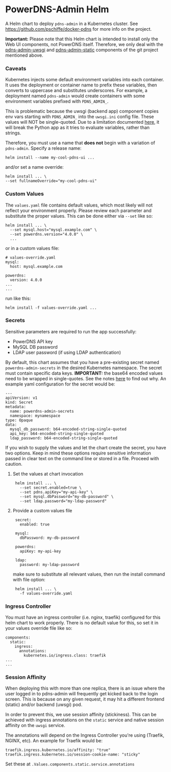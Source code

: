 # PowerDNS-Admin Helm

A Helm chart to deploy `pdns-admin` in a Kubernetes cluster.  See https://github.com/pschiffe/docker-pdns for more info on the project.

**Important:** Please note that this Helm chart is intended to install only the Web UI components, not PowerDNS itself.  Therefore, we only deal with the [pdns-admin-uwsgi](https://github.com/pschiffe/docker-pdns#pdns-admin-uwsgi) and [pdns-admin-static](https://github.com/pschiffe/docker-pdns#pdns-admin-static) components of the git project mentioned above.


### Caveats

Kubernetes injects some default environment variables into each container.  It uses the deployment or container name to prefix these variables, then converts to uppercase and substitutes underscores.  For example, a deployment named `pdns-admin` would create containers with some environment variables prefixed with `PDNS_ADMIN_`.

This is problematic because the uwsgi (backend app) component copies env vars starting with `PDNS_ADMIN_` into the `uwsgi.ini` config file.  These values will NOT be single-quoted.  Due to a limitation documented [here](https://github.com/pschiffe/docker-pdns#pdns-admin-uwsgi), it will break the Python app as it tries to evaluate variables, rather than strings.

Therefore, you must use a name that **does not** begin with a variation of `pdns-admin`.  Specify a release name:

    helm install --name my-cool-pdns-ui ...

and/or set a name override:

    helm install ... \
    --set fullnameOverride="my-cool-pdns-ui"


### Custom Values

The `values.yaml` file contains default values, which most likely will not reflect your environment properly.  Please review each parameter and substitute the proper values.  This can be done either via `--set` like so:

    helm install ... \
      --set mysql.host="mysql.example.com" \
      --set powerdns.version="4.0.0" \
      ...

or in a custom values file:

    # values-override.yaml
    mysql:
      host: mysql.example.com

    powerdns:
      version: 4.0.0
    ...
    ...

run like this:

    helm install -f values-override.yaml ...


### Secrets

Sensitive parameters are required to run the app successfully:

* PowerDNS API key
* MySQL DB password
* LDAP user password (if using LDAP authentication)

By default, this chart assumes that you have a pre-existing secret named `powerdns-admin-secrets` in the desired Kubernetes namespace.  The secret must contain specific data keys.  **IMPORTANT:** the base64 encoded values need to be wrapped in single-quotes.  See the notes [here](https://github.com/pschiffe/docker-pdns#pdns-admin-uwsgi) to find out why.  An example yaml configuration for the secret would be:

    ---
    apiVersion: v1
    kind: Secret
    metadata:
      name: powerdns-admin-secrets
      namespace: mynamespace
    type: Opaque
    data:
      mysql_db_password: b64-encoded-string-single-quoted
      api_key: b64-encoded-string-single-quoted
      ldap_password: b64-encoded-string-single-quoted


If you wish to supply the values and let the chart create the secret, you have two options.  Keep in mind these options require sensitive information passed in clear text on the command line or stored in a file.  Proceed with caution.

1. Set the values at chart invocation

        helm install ... \
          --set secret.enabled=true \
          --set pdns.apiKey="my-api-key" \
          --set mysql.dbPassword="my-db-password" \
          --set ldap.password="my-ldap-password"

2. Provide a custom values file

        secret:
          enabled: true

        mysql:
          dbPassword: my-db-password

        powerdns:
          apiKey: my-api-key

        ldap:
          password: my-ldap-password

   make sure to substitute all relevant values, then run the install command with file option:

        helm install ... \
          -f values-override.yaml


### Ingress Controller

You must have an ingress controller (i.e. nginx, traefik) configured for this helm chart to work properly.  There is no default value for this, so set it in your values override file like so:

    components:
      static:
        ingress:
          annotations:
            kubernetes.io/ingress.class: traefik
    ...
    ...


### Session Affinity

When deploying this with more than one replica, there is an issue where the user logged in to pdns-admin will frequently get kicked back to the login screen.  This is because on any given request, it may hit a different frontend (static) and/or backend (uwsgi) pod.

In order to prevent this, we use session affinity (stickiness).  This can be achieved with ingress annotations on the `static` service and native session affinity on the `uwsgi` service.

The annotations will depend on the Ingress Controller you're using (Traefik, NGINX, etc).  An example for Traefik would be:

    traefik.ingress.kubernetes.io/affinity: "true"
    traefik.ingress.kubernetes.io/session-cookie-name: "sticky"

Set these at `.Values.components.static.service.annotations`
